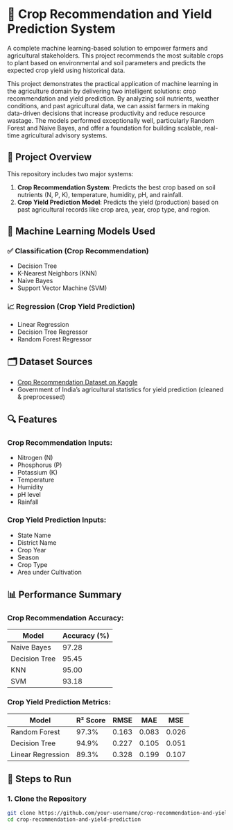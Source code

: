 # 🌾 Crop Recommendation and Yield Prediction System

A complete machine learning-based solution to empower farmers and agricultural stakeholders. This project recommends the most suitable crops to plant based on environmental and soil parameters and predicts the expected crop yield using historical data.

This project demonstrates the practical application of machine learning in the agriculture domain by delivering two intelligent solutions: crop recommendation and yield prediction. By analyzing soil nutrients, weather conditions, and past agricultural data, we can assist farmers in making data-driven decisions that increase productivity and reduce resource wastage. The models performed exceptionally well, particularly Random Forest and Naive Bayes, and offer a foundation for building scalable, real-time agricultural advisory systems.


## 📌 Project Overview

This repository includes two major systems:

1. **Crop Recommendation System**: Predicts the best crop based on soil nutrients (N, P, K), temperature, humidity, pH, and rainfall.
2. **Crop Yield Prediction Model**: Predicts the yield (production) based on past agricultural records like crop area, year, crop type, and region.

## 🧠 Machine Learning Models Used

### ✅ Classification (Crop Recommendation)
- Decision Tree
- K-Nearest Neighbors (KNN)
- Naive Bayes
- Support Vector Machine (SVM)

### 📈 Regression (Crop Yield Prediction)
- Linear Regression
- Decision Tree Regressor
- Random Forest Regressor

## 🗂️ Dataset Sources

- [Crop Recommendation Dataset on Kaggle](https://www.kaggle.com/datasets/atharvaingle/crop-recommendation-dataset)
- Government of India’s agricultural statistics for yield prediction (cleaned & preprocessed)

## 🔍 Features

### Crop Recommendation Inputs:
- Nitrogen (N)
- Phosphorus (P)
- Potassium (K)
- Temperature
- Humidity
- pH level
- Rainfall

### Crop Yield Prediction Inputs:
- State Name
- District Name
- Crop Year
- Season
- Crop Type
- Area under Cultivation

## 📊 Performance Summary

### Crop Recommendation Accuracy:
| Model         | Accuracy (%) |
|---------------|--------------|
| Naive Bayes   | 97.28        |
| Decision Tree | 95.45        |
| KNN           | 95.00        |
| SVM           | 93.18        |

### Crop Yield Prediction Metrics:
| Model            | R² Score | RMSE  | MAE   | MSE   |
|------------------|----------|-------|-------|-------|
| Random Forest    | 97.3%    | 0.163 | 0.083 | 0.026 |
| Decision Tree    | 94.9%    | 0.227 | 0.105 | 0.051 |
| Linear Regression| 89.3%    | 0.328 | 0.199 | 0.107 |

## 🧪 Steps to Run

### 1. Clone the Repository
```bash
git clone https://github.com/your-username/crop-recommendation-and-yield-prediction.git
cd crop-recommendation-and-yield-prediction
